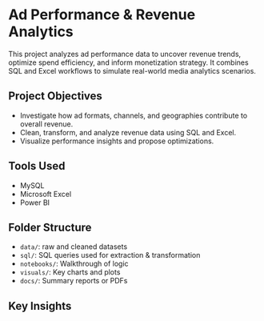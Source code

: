 # Ad Performance & Revenue Analytics

This project analyzes ad performance data to uncover revenue trends, optimize spend efficiency, and inform monetization strategy. It combines SQL and Excel workflows to simulate real-world media analytics scenarios.

## Project Objectives
- Investigate how ad formats, channels, and geographies contribute to overall revenue.
- Clean, transform, and analyze revenue data using SQL and Excel.
- Visualize performance insights and propose optimizations.

## Tools Used
- MySQL
- Microsoft Excel
- Power BI 

## Folder Structure
- `data/`: raw and cleaned datasets
- `sql/`: SQL queries used for extraction & transformation
- `notebooks/`: Walkthrough of logic 
- `visuals/`: Key charts and plots
- `docs/`: Summary reports or PDFs 

## Key Insights


